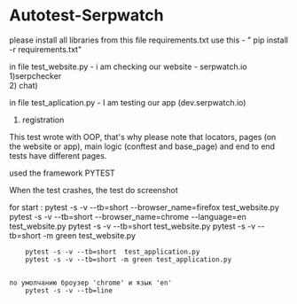 # Autotest-Serpwatch


please install all libraries from this file requirements.txt
use this  -  " pip install -r requirements.txt"

in file test_website.py - i am checking our website - serpwatch.io 
1)serpchecker  
2) chat)

in file test_aplication.py - I am testing our app (dev.serpwatch.io)
1) registration


This test wrote with OOP, that's why please note that locators, pages (on the website or app), 
main logic (conftest and base_page)  and end to end tests have different pages.

used the framework PYTEST


When the test crashes, the test do screenshot

for start :
        pytest -s -v --tb=short --browser_name=firefox test_website.py
        pytest -s -v --tb=short --browser_name=chrome --language=en test_website.py
        pytest -s -v --tb=short  test_website.py
        pytest -s -v --tb=short -m green  test_website.py
        
        pytest -s -v --tb=short  test_application.py
        pytest -s -v --tb=short -m green test_application.py


    по умолчанию броузер 'chrome' и язык 'en'
        pytest -s -v --tb=line 